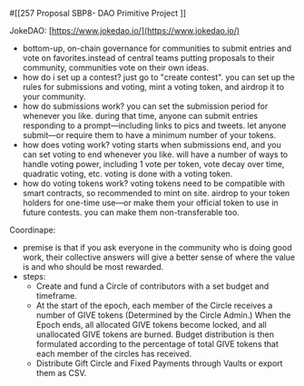 #[[257 Proposal SBP8- DAO Primitive Project
]] 


JokeDAO: [https://www.jokedao.io/](https://www.jokedao.io/) 
- bottom-up, on-chain governance for communities to submit entries and vote on favorites.instead of central teams putting proposals to their community, communities vote on their own ideas.
- how do i set up a contest? just go to "create contest". you can set up the rules for submissions and voting, mint a voting token, and airdrop it to your community.
- how do submissions work? you can set the submission period for whenever you like. during that time, anyone can submit entries responding to a prompt—including links to pics and tweets. let anyone submit—or require them to have a minimum number of your tokens.
- how does voting work? voting starts when submissions end, and you can set voting to end whenever you like. will have a number of ways to handle voting power, including 1 vote per token, vote decay over time, quadratic voting, etc. voting is done with a voting token.
- how do voting tokens work? voting tokens need to be compatible with smart contracts, so recommended  to mint on site. airdrop to your token holders for one-time use—or make them your official token to use in future contests. you can make them non-transferable too.







Coordinape:
- premise is that if you ask everyone in the community who is doing good work, their collective answers will give a better sense of where the value is and who should be most rewarded.
-   steps:
	- Create and fund a Circle of contributors with a set budget and timeframe.
	- At the start of the epoch, each member of the Circle receives a number of GIVE tokens (Determined by the Circle Admin.) When the Epoch ends, all allocated GIVE tokens become locked, and all unallocated GIVE tokens are burned. Budget distribution is then formulated according to the percentage of total GIVE tokens that each member of the circles has received.
	- Distribute Gift Circle and Fixed Payments through Vaults or export them as CSV.
